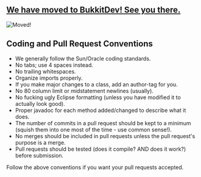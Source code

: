 ## [We have moved to BukkitDev! See you there.](http://dev.bukkit.org/server-mods/bananaspace/pages/)
![Moved!](http://hrblog.typepad.com/.a/6a00d83451c94169e2014e8af539ea970d-800wi)

Coding and Pull Request Conventions
-----------

* We generally follow the Sun/Oracle coding standards.
* No tabs; use 4 spaces instead.
* No trailing whitespaces.
* Organize imports properly.
* If you make major changes to a class, add an author-tag for you.
* No 80 column limit or midstatement newlines (usually).
* No fucking ugly Eclipse formatting (unless you have modified it to actually look good).
* Proper javadoc for each method added/changed to describe what it does.
* The number of commits in a pull request should be kept to a minimum (squish them into one most of the time - use common sense!).
* No merges should be included in pull requests unless the pull request's purpose is a merge.
* Pull requests should be tested (does it compile? AND does it work?) before submission.

Follow the above conventions if you want your pull requests accepted.  